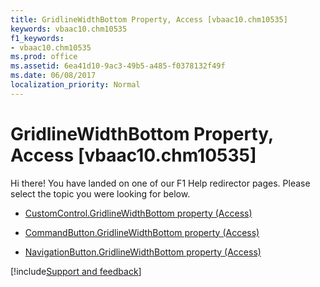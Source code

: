```yaml
---
title: GridlineWidthBottom Property, Access [vbaac10.chm10535]
keywords: vbaac10.chm10535
f1_keywords:
- vbaac10.chm10535
ms.prod: office
ms.assetid: 6ea41d10-9ac3-49b5-a485-f0378132f49f
ms.date: 06/08/2017
localization_priority: Normal
---
```



# GridlineWidthBottom Property, Access [vbaac10.chm10535]

Hi there! You have landed on one of our F1 Help redirector pages. Please select the topic you were looking for below.

- [CustomControl.GridlineWidthBottom property (Access)](https://msdn.microsoft.com/library/b40d8316-64c5-7039-bd72-27faf3ab4caa%28Office.15%29.aspx)

- [CommandButton.GridlineWidthBottom property (Access)](https://msdn.microsoft.com/library/693e49bf-fd74-b00f-0663-54f577179d3a%28Office.15%29.aspx)

- [NavigationButton.GridlineWidthBottom property (Access)](https://msdn.microsoft.com/library/ba3c1daa-63bc-666b-d170-8747b2b4a37e%28Office.15%29.aspx)

[!include[Support and feedback](~/includes/feedback-boilerplate.md)]
